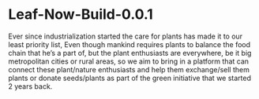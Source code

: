 # Leaf-Now-Build-0.0.1
Ever since industrialization started the care for plants has made it to our least priority list, Even though mankind requires plants to balance the food chain that he’s a part of, but the plant enthusiasts are everywhere, be it big metropolitan cities or rural areas, so we aim to bring in a platform that can connect these plant/nature enthusiasts and help them exchange/sell them plants or donate seeds/plants as part of the green initiative that we started 2 years back.
